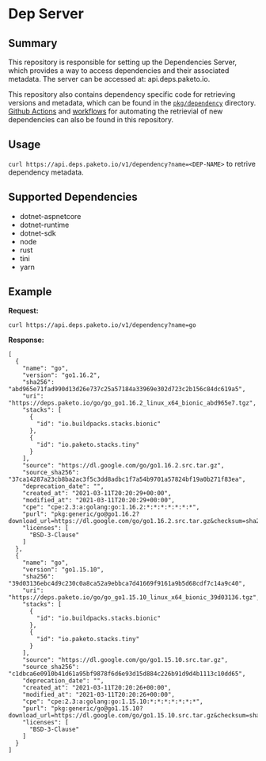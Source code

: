# Dep Server

## Summary
This repository is responsible for setting up the Dependencies Server, which
provides a way to access dependencies and their associated metadata. The server
can be accessed at: api.deps.paketo.io.

This repository also contains dependency specific code for retrieving versions
and metadata, which can be found in the
[`pkg/dependency`](https://github.com/paketo-buildpacks/dep-server/tree/main/pkg/dependency)
directory. [Github
Actions](https://github.com/paketo-buildpacks/dep-server/tree/main/actions) and
[workflows](https://github.com/paketo-buildpacks/dep-server/tree/main/.github/workflows)
for automating the retrievial of new dependencies can also be found in this
repository.


## Usage
`curl https://api.deps.paketo.io/v1/dependency?name=<DEP-NAME>` to retrive
dependency metadata.

## Supported Dependencies
* dotnet-aspnetcore
* dotnet-runtime
* dotnet-sdk
* node
* rust
* tini
* yarn

## Example

**Request:**

`curl https://api.deps.paketo.io/v1/dependency?name=go`

**Response:**

```
[
  {
    "name": "go",
    "version": "go1.16.2",
    "sha256": "abd965e71fad990d13d26e737c25a57184a33969e302d723c2b156c84dc619a5",
    "uri": "https://deps.paketo.io/go/go_go1.16.2_linux_x64_bionic_abd965e7.tgz",
    "stacks": [
      {
        "id": "io.buildpacks.stacks.bionic"
      },
      {
        "id": "io.paketo.stacks.tiny"
      }
    ],
    "source": "https://dl.google.com/go/go1.16.2.src.tar.gz",
    "source_sha256": "37ca14287a23cb8ba2ac3f5c3dd8adbc1f7a54b9701a57824bf19a0b271f83ea",
    "deprecation_date": "",
    "created_at": "2021-03-11T20:20:29+00:00",
    "modified_at": "2021-03-11T20:20:29+00:00",
    "cpe": "cpe:2.3:a:golang:go:1.16.2:*:*:*:*:*:*:*",
    "purl": "pkg:generic/go@go1.16.2?download_url=https://dl.google.com/go/go1.16.2.src.tar.gz&checksum=sha256:abd965e71fad990d13d26e737c25a57184a33969e302d723c2b156c84dc619a5",
    "licenses": [
      "BSD-3-Clause"
    ]
  },
  {
    "name": "go",
    "version": "go1.15.10",
    "sha256": "39d03136ebc4d9c230c0a8ca52a9ebbca7d41669f9161a9b5d68cdf7c14a9c40",
    "uri": "https://deps.paketo.io/go/go_go1.15.10_linux_x64_bionic_39d03136.tgz",
    "stacks": [
      {
        "id": "io.buildpacks.stacks.bionic"
      },
      {
        "id": "io.paketo.stacks.tiny"
      }
    ],
    "source": "https://dl.google.com/go/go1.15.10.src.tar.gz",
    "source_sha256": "c1dbca6e0910b41d61a95bf9878f6d6e93d15d884c226b91d9d4b1113c10dd65",
    "deprecation_date": "",
    "created_at": "2021-03-11T20:20:26+00:00",
    "modified_at": "2021-03-11T20:20:26+00:00",
    "cpe": "cpe:2.3:a:golang:go:1.15.10:*:*:*:*:*:*:*",
    "purl": "pkg:generic/go@go1.15.10?download_url=https://dl.google.com/go/go1.15.10.src.tar.gz&checksum=sha256:abd965e71fad990d13d26e737c25a57184a33969e302d723c2b156c84dc619a5",
    "licenses": [
      "BSD-3-Clause"
    ]
  }
]
```
